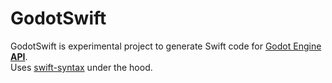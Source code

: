 # GodotSwift

GodotSwift is experimental project to generate Swift code for [Godot Engine](https://godotengine.org/) **[API](https://github.com/godotengine/godot-headers/blob/master/api.json)**.  
Uses [swift-syntax](https://github.com/apple/swift-syntax) under the hood.
